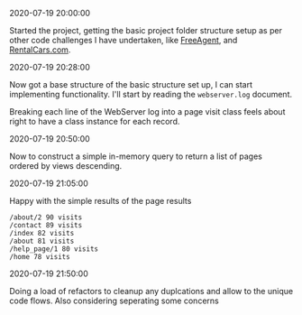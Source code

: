 2020-07-19 20:00:00

Started the project, getting the basic project folder structure setup as per other code challenges I have undertaken, like [FreeAgent](https://github.com/kylewelsby/FreeAgent.co.uk-code-challenge), and [RentalCars.com](https://github.com/kylewelsby/rentalcars.com-code-challenge).

2020-07-19 20:28:00

Now got a base structure of the basic structure set up, I can start implementing functionality.  I'll start by reading the `webserver.log` document. 

Breaking each line of the WebServer log into a page visit class feels about right to have a class instance for each record. 

2020-07-19 20:50:00

Now to construct a simple in-memory query to return a list of pages ordered by views descending. 

2020-07-19 21:05:00

Happy with the simple results of the page results

```
/about/2 90 visits
/contact 89 visits
/index 82 visits
/about 81 visits
/help_page/1 80 visits
/home 78 visits
```

2020-07-19 21:50:00

Doing a load of refactors to cleanup any duplcations and allow to the unique code flows. 
Also considering seperating some concerns